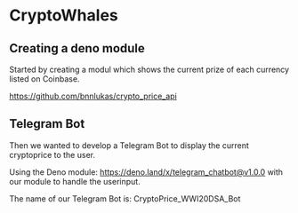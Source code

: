 # CryptoWhales

 ## Creating a deno module

 Started by creating a modul which shows the current prize of each currency listed on Coinbase.

 https://github.com/bnnlukas/crypto_price_api

 ## Telegram Bot

 Then we wanted to develop a Telegram Bot to display the current cryptoprice to the user.

 Using the Deno module: https://deno.land/x/telegram_chatbot@v1.0.0 with our module to handle the userinput.

 The name of our Telegram Bot is: CryptoPrice_WWI20DSA_Bot
